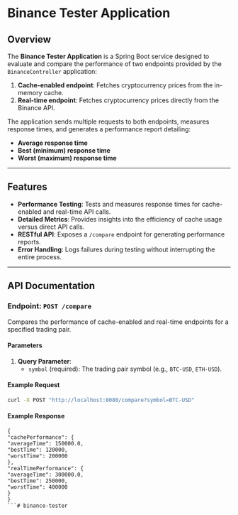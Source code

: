 # Binance Tester Application

## Overview
The **Binance Tester Application** is a Spring Boot service designed to evaluate and compare the performance of two endpoints provided by the `BinanceController` application:
1. **Cache-enabled endpoint**: Fetches cryptocurrency prices from the in-memory cache.
2. **Real-time endpoint**: Fetches cryptocurrency prices directly from the Binance API.

The application sends multiple requests to both endpoints, measures response times, and generates a performance report detailing:
- **Average response time**
- **Best (minimum) response time**
- **Worst (maximum) response time**

---

## Features
- **Performance Testing**: Tests and measures response times for cache-enabled and real-time API calls.
- **Detailed Metrics**: Provides insights into the efficiency of cache usage versus direct API calls.
- **RESTful API**: Exposes a `/compare` endpoint for generating performance reports.
- **Error Handling**: Logs failures during testing without interrupting the entire process.

---

## API Documentation

### Endpoint: `POST /compare`

Compares the performance of cache-enabled and real-time endpoints for a specified trading pair.

#### Parameters
1. **Query Parameter**:
    - `symbol` (required): The trading pair symbol (e.g., `BTC-USD`, `ETH-USD`).

#### Example Request
```bash
curl -X POST "http://localhost:8080/compare?symbol=BTC-USD"
```

#### Example Response
```
{
"cachePerformance": {
"averageTime": 150000.0,
"bestTime": 120000,
"worstTime": 200000
},
"realTimePerformance": {
"averageTime": 300000.0,
"bestTime": 250000,
"worstTime": 400000
}
}
```#   b i n a n c e - t e s t e r  
 